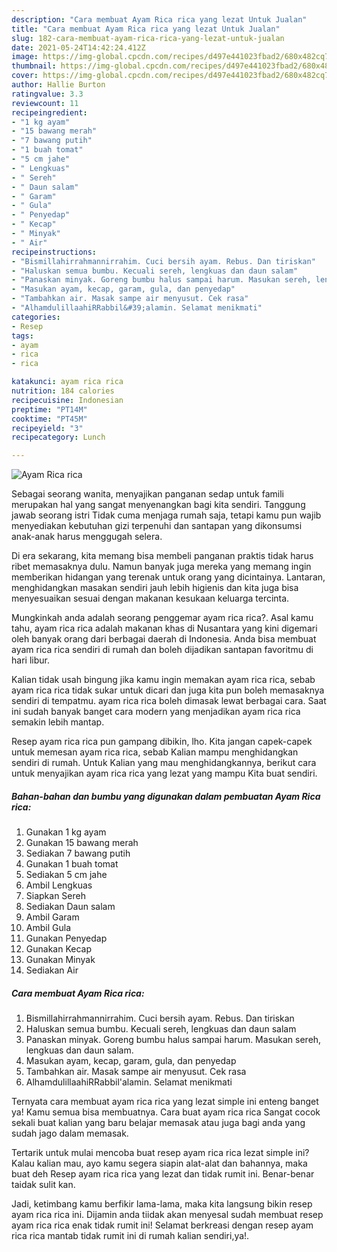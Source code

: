 ```yaml
---
description: "Cara membuat Ayam Rica rica yang lezat Untuk Jualan"
title: "Cara membuat Ayam Rica rica yang lezat Untuk Jualan"
slug: 182-cara-membuat-ayam-rica-rica-yang-lezat-untuk-jualan
date: 2021-05-24T14:42:24.412Z
image: https://img-global.cpcdn.com/recipes/d497e441023fbad2/680x482cq70/ayam-rica-rica-foto-resep-utama.jpg
thumbnail: https://img-global.cpcdn.com/recipes/d497e441023fbad2/680x482cq70/ayam-rica-rica-foto-resep-utama.jpg
cover: https://img-global.cpcdn.com/recipes/d497e441023fbad2/680x482cq70/ayam-rica-rica-foto-resep-utama.jpg
author: Hallie Burton
ratingvalue: 3.3
reviewcount: 11
recipeingredient:
- "1 kg ayam"
- "15 bawang merah"
- "7 bawang putih"
- "1 buah tomat"
- "5 cm jahe"
- " Lengkuas"
- " Sereh"
- " Daun salam"
- " Garam"
- " Gula"
- " Penyedap"
- " Kecap"
- " Minyak"
- " Air"
recipeinstructions:
- "Bismillahirrahmannirrahim. Cuci bersih ayam. Rebus. Dan tiriskan"
- "Haluskan semua bumbu. Kecuali sereh, lengkuas dan daun salam"
- "Panaskan minyak. Goreng bumbu halus sampai harum. Masukan sereh, lengkuas dan daun salam."
- "Masukan ayam, kecap, garam, gula, dan penyedap"
- "Tambahkan air. Masak sampe air menyusut. Cek rasa"
- "AlhamdulillaahiRRabbil&#39;alamin. Selamat menikmati"
categories:
- Resep
tags:
- ayam
- rica
- rica

katakunci: ayam rica rica 
nutrition: 184 calories
recipecuisine: Indonesian
preptime: "PT14M"
cooktime: "PT45M"
recipeyield: "3"
recipecategory: Lunch

---
```



![Ayam Rica rica](https://img-global.cpcdn.com/recipes/d497e441023fbad2/680x482cq70/ayam-rica-rica-foto-resep-utama.jpg)

Sebagai seorang wanita, menyajikan panganan sedap untuk famili merupakan hal yang sangat menyenangkan bagi kita sendiri. Tanggung jawab seorang istri Tidak cuma menjaga rumah saja, tetapi kamu pun wajib menyediakan kebutuhan gizi terpenuhi dan santapan yang dikonsumsi anak-anak harus menggugah selera.

Di era  sekarang, kita memang bisa membeli panganan praktis tidak harus ribet memasaknya dulu. Namun banyak juga mereka yang memang ingin memberikan hidangan yang terenak untuk orang yang dicintainya. Lantaran, menghidangkan masakan sendiri jauh lebih higienis dan kita juga bisa menyesuaikan sesuai dengan makanan kesukaan keluarga tercinta. 



Mungkinkah anda adalah seorang penggemar ayam rica rica?. Asal kamu tahu, ayam rica rica adalah makanan khas di Nusantara yang kini digemari oleh banyak orang dari berbagai daerah di Indonesia. Anda bisa membuat ayam rica rica sendiri di rumah dan boleh dijadikan santapan favoritmu di hari libur.

Kalian tidak usah bingung jika kamu ingin memakan ayam rica rica, sebab ayam rica rica tidak sukar untuk dicari dan juga kita pun boleh memasaknya sendiri di tempatmu. ayam rica rica boleh dimasak lewat berbagai cara. Saat ini sudah banyak banget cara modern yang menjadikan ayam rica rica semakin lebih mantap.

Resep ayam rica rica pun gampang dibikin, lho. Kita jangan capek-capek untuk memesan ayam rica rica, sebab Kalian mampu menghidangkan sendiri di rumah. Untuk Kalian yang mau menghidangkannya, berikut cara untuk menyajikan ayam rica rica yang lezat yang mampu Kita buat sendiri.

<!--inarticleads1-->

##### Bahan-bahan dan bumbu yang digunakan dalam pembuatan Ayam Rica rica:

1. Gunakan 1 kg ayam
1. Gunakan 15 bawang merah
1. Sediakan 7 bawang putih
1. Gunakan 1 buah tomat
1. Sediakan 5 cm jahe
1. Ambil  Lengkuas
1. Siapkan  Sereh
1. Sediakan  Daun salam
1. Ambil  Garam
1. Ambil  Gula
1. Gunakan  Penyedap
1. Gunakan  Kecap
1. Gunakan  Minyak
1. Sediakan  Air




<!--inarticleads2-->

##### Cara membuat Ayam Rica rica:

1. Bismillahirrahmannirrahim. Cuci bersih ayam. Rebus. Dan tiriskan
1. Haluskan semua bumbu. Kecuali sereh, lengkuas dan daun salam
1. Panaskan minyak. Goreng bumbu halus sampai harum. Masukan sereh, lengkuas dan daun salam.
1. Masukan ayam, kecap, garam, gula, dan penyedap
1. Tambahkan air. Masak sampe air menyusut. Cek rasa
1. AlhamdulillaahiRRabbil&#39;alamin. Selamat menikmati




Ternyata cara membuat ayam rica rica yang lezat simple ini enteng banget ya! Kamu semua bisa membuatnya. Cara buat ayam rica rica Sangat cocok sekali buat kalian yang baru belajar memasak atau juga bagi anda yang sudah jago dalam memasak.

Tertarik untuk mulai mencoba buat resep ayam rica rica lezat simple ini? Kalau kalian mau, ayo kamu segera siapin alat-alat dan bahannya, maka buat deh Resep ayam rica rica yang lezat dan tidak rumit ini. Benar-benar taidak sulit kan. 

Jadi, ketimbang kamu berfikir lama-lama, maka kita langsung bikin resep ayam rica rica ini. Dijamin anda tiidak akan menyesal sudah membuat resep ayam rica rica enak tidak rumit ini! Selamat berkreasi dengan resep ayam rica rica mantab tidak rumit ini di rumah kalian sendiri,ya!.

